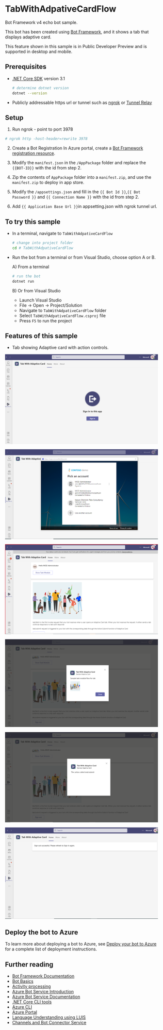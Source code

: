 ﻿# TabWithAdpativeCardFlow

Bot Framework v4 echo bot sample.

This bot has been created using [Bot Framework](https://dev.botframework.com), and it shows a tab that displays adaptive card.

This feature shown in this sample is in Public Developer Preview and is supported in desktop and mobile.

## Prerequisites

- [.NET Core SDK](https://dotnet.microsoft.com/download) version 3.1

  ```bash
  # determine dotnet version
  dotnet --version
  ```
- Publicly addressable https url or tunnel such as [ngrok](https://ngrok.com/) or [Tunnel Relay](https://github.com/OfficeDev/microsoft-teams-tunnelrelay) 

## Setup

1. Run ngrok - point to port 3978

```bash
# ngrok http -host-header=rewrite 3978
```

2. Create a Bot Registration
   In Azure portal, create a [Bot Framework registration resource](https://docs.microsoft.com/en-us/azure/bot-service/bot-builder-authentication?view=azure-bot-service-4.0&tabs=csharp%2Caadv2).

3. Modify the `manifest.json` in the `/AppPackage` folder and replace the `{{BOT-ID}}` with the id from step 2.

4. Zip the contents of `AppPackage` folder into a `manifest.zip`, and use the `manifest.zip` to deploy in app store.

5. Modify the `/appsettings.json` and fill in the `{{ Bot Id }}`,`{{ Bot Password }}` and `{{ Connection Name }}` with the id from step 2.

6. Add `{{ Application Base Url }}`in appsetting.json with ngrok tunnel url. 

## To try this sample

- In a terminal, navigate to `TabWithAdpativeCardFlow`

    ```bash
    # change into project folder
    cd # TabWithAdpativeCardFlow
    ```

- Run the bot from a terminal or from Visual Studio, choose option A or B.

  A) From a terminal

  ```bash
  # run the bot
  dotnet run
  ```

  B) Or from Visual Studio

  - Launch Visual Studio
  - File -> Open -> Project/Solution
  - Navigate to `TabWithAdpativeCardFlow` folder
  - Select `TabWithAdpativeCardFlow.csproj` file
  - Press `F5` to run the project

## Features of this sample

- Tab showing Adaptive card with action controls.

![Adaptive Card](TabWithAdpativeCardFlow/Images/SignIn.png)

![Adaptive Card](TabWithAdpativeCardFlow/Images/SignInPrompt.png)

![Adaptive Card](TabWithAdpativeCardFlow/Images/TabAdaptiveCardFlow.png)

![Adaptive Card](TabWithAdpativeCardFlow/Images/SampleTaskModuleFetch.png)

![Adaptive Card](TabWithAdpativeCardFlow/Images/SampleTaskModuleSubmit.png)

![Adaptive Card](TabWithAdpativeCardFlow/Images/SignOutMessage.png)

## Deploy the bot to Azure

To learn more about deploying a bot to Azure, see [Deploy your bot to Azure](https://aka.ms/azuredeployment) for a complete list of deployment instructions.

## Further reading

- [Bot Framework Documentation](https://docs.botframework.com)
- [Bot Basics](https://docs.microsoft.com/azure/bot-service/bot-builder-basics?view=azure-bot-service-4.0)
- [Activity processing](https://docs.microsoft.com/en-us/azure/bot-service/bot-builder-concept-activity-processing?view=azure-bot-service-4.0)
- [Azure Bot Service Introduction](https://docs.microsoft.com/azure/bot-service/bot-service-overview-introduction?view=azure-bot-service-4.0)
- [Azure Bot Service Documentation](https://docs.microsoft.com/azure/bot-service/?view=azure-bot-service-4.0)
- [.NET Core CLI tools](https://docs.microsoft.com/en-us/dotnet/core/tools/?tabs=netcore2x)
- [Azure CLI](https://docs.microsoft.com/cli/azure/?view=azure-cli-latest)
- [Azure Portal](https://portal.azure.com)
- [Language Understanding using LUIS](https://docs.microsoft.com/en-us/azure/cognitive-services/luis/)
- [Channels and Bot Connector Service](https://docs.microsoft.com/en-us/azure/bot-service/bot-concepts?view=azure-bot-service-4.0)
